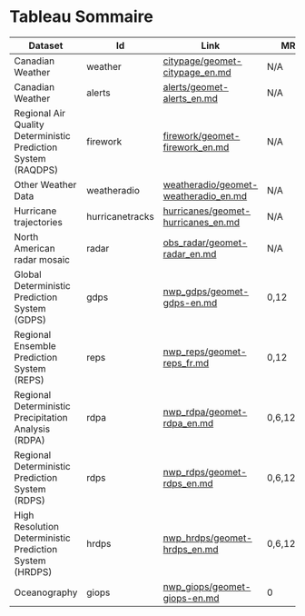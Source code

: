 # Tableau Sommaire


Dataset                                                       | Id              | Link                                                                         | MR        | FH                  | FHI | N. 
--------------------------------------------------------------|-----------------|------------------------------------------------------------------------------|-----------|---------------------|-----|----
Canadian Weather                                              | weather         | [citypage/geomet-citypage_en.md](citypage/geomet-citypage_en.md)             | N/A       | N/A                 | N/A | 1  
Canadian Weather                                              | alerts          | [alerts/geomet-alerts_en.md](alerts/geomet-alerts_en.md)                     | N/A       | N/A                 | N/A | 1  
Regional Air Quality Deterministic Prediction System (RAQDPS) | firework        | [firework/geomet-firework_en.md](firework/geomet-firework_en.md)             | N/A       | N/A                 | N/A | 1  
Other Weather Data                                            | weatheradio     | [weatheradio/geomet-weatheradio_en.md](weatheradio/geomet-weatheradio_en.md) | N/A       | N/A                 | N/A | 1  
Hurricane trajectories                                        | hurricanetracks | [hurricanes/geomet-hurricanes_en.md](hurricanes/geomet-hurricanes_en.md)     | N/A       | N/A                 | N/A | 4  
North American radar mosaic                                   | radar           | [obs_radar/geomet-radar_en.md](obs_radar/geomet-radar_en.md)                 | N/A       | N/A                 | N/A | 4  
Global Deterministic Prediction System (GDPS)                 | gdps            | [nwp_gdps/geomet-gdps-en.md](nwp_gdps/geomet-gdps-en.md)                     | 0,12      | 240,240             | 3   | 41 
Regional Ensemble Prediction System (REPS)                    | reps            | [nwp_reps/geomet-reps_fr.md](nwp_reps/geomet-reps_fr.md)                     | 0,12      | 72,72               | 3   | 428
Regional Deterministic Precipitation Analysis (RDPA)          | rdpa            | [nwp_rdpa/geomet-rdpa_en.md](nwp_rdpa/geomet-rdpa_en.md)                     | 0,6,12,18 | -720,-720,-720,-720 | 6   | 3  
Regional Deterministic Prediction System (RDPS)               | rdps            | [nwp_rdps/geomet-rdps_en.md](nwp_rdps/geomet-rdps_en.md)                     | 0,6,12,18 | 48,54,48,54         | 3   | 41 
High Resolution Deterministic Prediction System (HRDPS)       | hrdps           | [nwp_hrdps/geomet-hrdps_en.md](nwp_hrdps/geomet-hrdps_en.md)                 | 0,6,12,18 | 48,48,48,48         | 1   | 33 
Oceanography                                                  | giops           | [nwp_giops/geomet-giops-en.md](nwp_giops/geomet-giops-en.md)                 | 0         | 240                 | 3   | 16 

